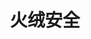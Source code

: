 ﻿---
id: 1096
title: "火绒安全"
weight: 1096
version: "2.0.1.0"
updateTime: "2022-07-01T17:27:03"
debName: "http://113.24.212.22:8090/upload/file/cn.huorong.esm_2.0.1.0_loongarch64.deb"
debSize: "24.9MB"
command: "/opt/apps/cn.huorong.esm/files/bin/hipsmain"
---
